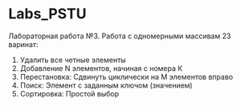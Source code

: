 # Labs_PSTU
Лабораторная работа №3. Работа с одномерными массивам 23 варинат: 
1. Удалить все четные элементы
2. Добавление N элементов, начиная с номера К
3. Перестановка: Сдвинуть циклически на M элементов вправо
4. Поиск: Элемент с заданным ключом (значением)
5. Сортировка: Простой выбор
